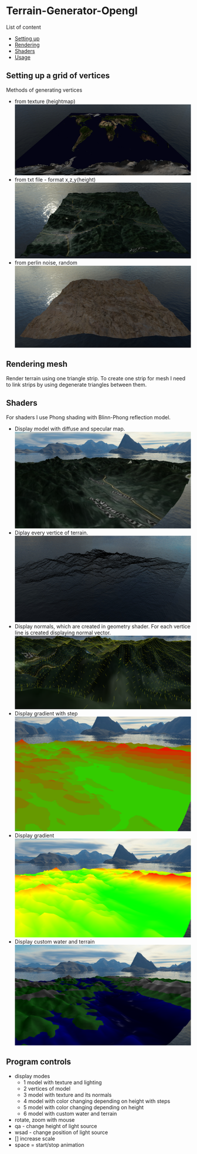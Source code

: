 # Terrain-Generator-Opengl

List of content 
- [Setting up](#Settingupagridofvertices)
- [Rendering](#Renderingmesh)
- [Shaders](#Shaders)
- [Usage](#Programcontrols)

## Setting up a grid of vertices
	
Methods of generating vertices
- from texture (heightmap) 
![heightmap](/readme_res/terrHeightMap.png)
- from txt file - format x,z,y(height)
![text file](/readme_res/terrTxtFile.png)
- from perlin noise, random 
![random](/readme_res/terrRandom.png)

## Rendering mesh

Render terrain using one triangle strip. To create one strip for mesh I need to link strips by using degenerate triangles between them.

## Shaders

For shaders I use Phong shading with Blinn-Phong reflection model.

- Display model with diffuse and specular map.
![texture](/readme_res/texture.png)
- Diplay every vertice of terrain.
![texture](/readme_res/points.png)
- Display normals, which are created in geometry shader. For each vertice line is created displaying normal vector.
![normals](/readme_res/normals.png)
- Display gradient with step 
![step](/readme_res/step.png)
- Display gradient
![gradient](/readme_res/gradient.png)
- Display custom water and terrain
![terrainwater](/readme_res/terrainwater.png)

## Program controls

- display modes 
	- 1 model with texture and lighting 
	- 2 vertices of model 
	- 3 model with texture and its normals
	- 4 model with color changing depending on height with steps
	- 5 model with color changing depending on height 
	- 6 model with custom water and terrain
- rotate, zoom with mouse
- qa - change height of light source
- wsad - change position of light source
- [] increase scale 
- space = start/stop animation 